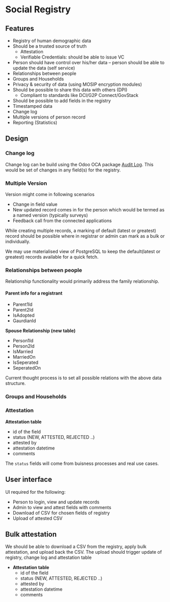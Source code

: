 # Social Registry

## Features

* Registry of human demographic data
* Should be a trusted source of truth
  * Attestation
  * Verifiable Credentials:  should be able to issue VC&#x20;
* Person should have control over his/her data – person should be able to update the data (self service)
* Relationships between people
* Groups and Households
* Privacy & security of data (using MOSIP encryption modules)
* Should be possible to share this data with others (DPI)
  * Compliant to standards like DCI/G2P Connect/GovStack
* Should be possible to add fields in the registry
* Timestamped data&#x20;
* Change log
* Multiple versions of person record
* Reporting (Statistics)

## Design

### Change log

Change log can be build using the Odoo OCA package [Audit Log](https://github.com/OCA/server-tools/tree/16.0/auditlog). This would be set of changes in any field(s) for the registry. &#x20;

### Multiple Version

Version might come in following scenarios

* Change in field value
* New updated record comes in for the person which would be termed as a named version (typically surveys)
* Feedback call from the connected applications

While creating multiple records, a marking of default (latest or greatest) record should be possible where in registrar or admin can mark as a bulk or individually.&#x20;

We may use materialised view of PostgreSQL to keep the default(latest or greatest) records available for a quick fetch.&#x20;

### Relationships between people

Relationship functionality would primarily address the family relationship.&#x20;

#### Parent info for a registrant

* Parent1Id
* Parent2Id
* IsAdopted
* GaurdianId

**Spouse Relationship (new table)**

* Person1Id
* Person2Id
* IsMarried
* MarriedOn
* IsSeperated
* SeperatedOn

Current thought process is to set all possible relations with the above data structure.&#x20;

### Groups and Households

### Attestation

**Attestation table**

* id of the field
* status (NEW, ATTESTED, REJECTED ..)
* attested by
* attestation datetime
* comments

The `status` fields will come from buisness processes and real use cases.

## User interface

UI required for the following:

* Person to login, view and update records
* Admin to view and attest fields with comments
* Download of CSV for chosen fields of registry
* Upload of attested CSV

## Bulk attestation

We should be able to download a CSV from the registry, apply bulk attestation, and upload back the CSV.  The upload should trigger update of registry, change log and attestation table



* **Attestation table**
  * id of the field
  * status (NEW, ATTESTED, REJECTED ..)
  * attested by
  * attestation datetime
  * comments
